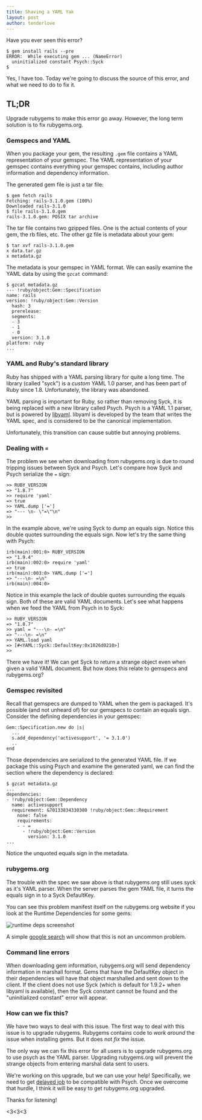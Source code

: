 ```yaml
---
title: Shaving a YAML Yak
layout: post
author: tenderlove
---
```


Have you ever seen this error?

    $ gem install rails --pre
    ERROR:  While executing gem ... (NameError)
      uninitialized constant Psych::Syck
    $

Yes, I have too.  Today we're going to discuss the source of this error, and what we need to do to fix it.

## TL;DR

Upgrade rubygems to make this error go away.  However, the long term solution is to fix rubygems.org.


### Gemspecs and YAML

When you package your gem, the resulting `.gem` file contains a YAML representation of your gemspec.  The YAML representation of your gemspec contains everything your gemspec contains, including author information and dependency information.

The generated gem file is just a tar file:

    $ gem fetch rails
    Fetching: rails-3.1.0.gem (100%)
    Downloaded rails-3.1.0
    $ file rails-3.1.0.gem 
    rails-3.1.0.gem: POSIX tar archive

The tar file contains two gzipped files.  One is the actual contents of your gem, the rb files, etc.  The other gz file is metadata about your gem:

    $ tar xvf rails-3.1.0.gem 
    x data.tar.gz
    x metadata.gz

The metadata is your gemspec in YAML format.  We can easily examine the YAML data by using the `gzcat` command:

    $ gzcat metadata.gz 
    --- !ruby/object:Gem::Specification 
    name: rails
    version: !ruby/object:Gem::Version 
      hash: 3
      prerelease: 
      segments: 
      - 3
      - 1
      - 0
      version: 3.1.0
    platform: ruby
    ...

### YAML and Ruby's standard library

Ruby has shipped with a YAML parsing library for quite a long time.  The library (called "syck") is a *custom* YAML 1.0 parser, and has been part of Ruby since 1.8.  Unfortunately, the library was abandoned.

YAML parsing is important for Ruby, so rather than removing Syck, it is being replaced with a new library called Psych.  Psych is a YAML 1.1 parser, but is powered by [libyaml](http://pyyaml.org/wiki/LibYAML).  libyaml is developed by the team that writes the YAML spec, and is considered to be the canonical implementation.

Unfortunately, this transition can cause subtle but annoying problems.

### Dealing with `=`

The problem we see when downloading from rubygems.org is due to round tripping issues between Syck and Psych.  Let's compare how Syck and Psych serialize the `=` sign:

    >> RUBY_VERSION
    => "1.8.7"
    >> require 'yaml'
    => true
    >> YAML.dump ['=']
    => "--- \n- \"=\"\n"
    >>

In the example above, we're using Syck to dump an equals sign.  Notice this double quotes surrounding the equals sign.  Now let's try the same thing with Psych:

    irb(main):001:0> RUBY_VERSION
    => "1.9.4"
    irb(main):002:0> require 'yaml'
    => true
    irb(main):003:0> YAML.dump ['=']
    => "---\n- =\n"
    irb(main):004:0>

Notice in this example the lack of double quotes surrounding the equals sign.  Both of these are valid YAML documents.  Let's see what happens when we feed the YAML from Psych in to Syck:

    >> RUBY_VERSION
    => "1.8.7"
    >> yaml = "---\n- =\n"
    => "---\n- =\n"
    >> YAML.load yaml
    => [#<YAML::Syck::DefaultKey:0x1026d0210>]
    >>

There we have it!  We can get Syck to return a strange object even when given a valid YAML document.  But how does this relate to gemspecs and rubygems.org?

### Gemspec revisited

Recall that gemspecs are dumped to YAML when the gem is packaged.  It's possible (and not unheard of) for our gemspecs to contain an equals sign.  Consider the defining dependencies in your gemspec:

    Gem::Specification.new do |s|
      ...
      s.add_dependency('activesupport', '= 3.1.0')
      ..
    end

Those dependencies are serialized to the generated YAML file.  If we package this using Psych and examine the generated yaml, we can find the section where the dependency is declared:

    $ gzcat metadata.gz
    ...
    dependencies:
    - !ruby/object:Gem::Dependency
      name: activesupport
      requirement: &70133834330380 !ruby/object:Gem::Requirement
        none: false
        requirements:
        - - =
          - !ruby/object:Gem::Version
            version: 3.1.0
    ...

Notice the unquoted equals sign in the metadata.

### rubygems.org

The trouble with the spec we saw above is that rubygems.org still uses syck as it's YAML parser.  When the server parses the gem YAML file, it turns the equals sign in to a Syck DefaultKey.

You can see this problem manifest itself on the rubygems.org website if you look at the Runtime Dependencies for some gems:

![runtime deps screenshot](https://img.skitch.com/20110901-dcmqkfy9eyu69dp1xfbqyfe9wg.jpg)

A simple [google search](http://www.google.com/search?hl=en&safe=off&q=defaultkey+site%3Arubygems.org&oq=defaultkey+site%3Arubygems.org&aq=f&aqi=&aql=&gs_sm=e&gs_upl=2623l8510l0l8586l57l29l0l12l0l3l348l2937l0.1.7.3l12l0) will show that this is not an uncommon problem.

### Command line errors

When downloading gem information, rubygems.org will send dependency information in marshall format.  Gems that have the DefaultKey object in their dependencies will have that object marshalled and sent down to the client.  If the client does not use Syck (which is default for 1.9.2+ when libyaml is available), then the Syck constant cannot be found and the "uninitialized constant" error will appear.

### How can we fix this?

We have two ways to deal with this issue.  The first way to deal with this issue is to upgrade rubygems.  Rubygems contains code to *work around* the issue when installing gems.  But it does not *fix* the issue.

The only way we can fix this error for all users is to upgrade rubygems.org to use psych as the YAML parser.  Upgrading rubygems.org will prevent the strange objects from entering marshal data sent to users.

We're working on this upgrade, but we can use your help!  Specifically, we need to get [delayed job](https://github.com/collectiveidea/delayed_job/commit/cbb4060) to be compatible with Psych.  Once we overcome that hurdle, I think it will be easy to get rubygems.org upgraded.

Thanks for listening!

<3<3<3
